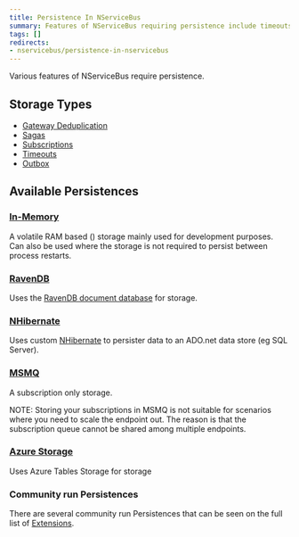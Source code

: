 ```yaml
---
title: Persistence In NServiceBus
summary: Features of NServiceBus requiring persistence include timeouts, sagas, and subscription storage.
tags: []
redirects:
- nservicebus/persistence-in-nservicebus
---
```


Various features of NServiceBus require persistence. 

## Storage Types

 * [Gateway Deduplication](/nservicebus/gateway/)
 * [Sagas](/nservicebus/sagas/)
 * [Subscriptions](/nservicebus/sagas/)
 * [Timeouts](/nservicebus/sagas/#timeouts)
 * [Outbox](/nservicebus/outbox/)

## Available Persistences

### [In-Memory](in-memory.md)

A volatile RAM based () storage mainly used for development purposes. Can also be used where the storage is not required to persist between process restarts.

### [RavenDB](/nservicebus/ravendb/)

Uses the [RavenDB document database](http://ravendb.net/) for storage.

### [NHibernate](/nservicebus/nhibernate/)

Uses custom [NHibernate](http://nhibernate.info/) to persister data to an ADO.net data store (eg SQL Server).

### [MSMQ](/nservicebus/msmq)

A subscription only storage.

NOTE: Storing your subscriptions in MSMQ is not suitable for scenarios where you need to scale the endpoint out. The reason is that the subscription queue cannot be shared among multiple endpoints. 

### [Azure Storage](/nservicebus/azure/azure-storage-persistence.md)

Uses Azure Tables Storage for storage

### Community run Persistences

There are several community run Persistences that can be seen on the full list of [Extensions](/platform/extensions.md#persisters).
